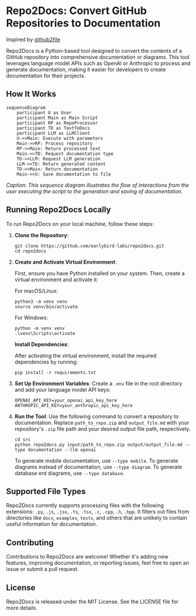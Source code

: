 # Repo2Docs: Convert GitHub Repositories to Documentation

Inspired by [github2file](https://github.com/cognitivecomputations/github2file)

Repo2Docs is a Python-based tool designed to convert the contents of a GitHub repository into comprehensive documentation or diagrams. This tool leverages language model APIs such as OpenAI or Anthropic to process and generate documentation, making it easier for developers to create documentation for their projects.

## How It Works

```mermaid
sequenceDiagram
    participant U as User
    participant Main as Main Script
    participant RP as RepoProcessor
    participant TD as TextToDocs
    participant LLM as LLMClient
    U->>Main: Execute with parameters
    Main->>RP: Process repository
    RP->>Main: Return processed text
    Main->>TD: Request documentation type
    TD->>LLM: Request LLM generation
    LLM->>TD: Return generated content
    TD->>Main: Return documentation
    Main->>U: Save documentation to file
```
*Caption: This sequence diagram illustrates the flow of interactions from the user executing the script to the generation and saving of documentation.*


## Running Repo2Docs Locally

To run Repo2Docs on your local machine, follow these steps:

1. **Clone the Repository**:
   ```
   git clone https://github.com/earlybird-labs/repo2docs.git
   cd repo2docs
   ```

2. **Create and Activate Virtual Environment**:

   First, ensure you have Python installed on your system. Then, create a virtual environment and activate it:
   
   For macOS/Linux:
   ```
   python3 -m venv venv
   source venv/bin/activate
   ```
   
   For Windows:
   ```
   python -m venv venv
   .\venv\Scripts\activate
   ```

   **Install Dependencies**:
   
   After activating the virtual environment, install the required dependencies by running:
   ```
   pip install -r requirements.txt
   ```

3. **Set Up Environment Variables**:
   Create a `.env` file in the root directory and add your language model API keys:
   ```
   OPENAI_API_KEY=your_openai_api_key_here
   ANTHROPIC_API_KEY=your_anthropic_api_key_here
   ```

4. **Run the Tool**:
   Use the following command to convert a repository to documentation. Replace `path_to_repo.zip` and `output_file.md` with your repository's `.zip` file path and your desired output file path, respectively.
   ```
   cd src
   python repo2docs.py input/path_to_repo.zip output/output_file.md --type documentation --llm openai
   ```

   To generate mobile documentation, use `--type mobile`.
   To generate diagrams instead of documentation, use `--type diagram`.
   To generate database erd diagrams, use `--type database`.

## Supported File Types

Repo2Docs currently supports processing files with the following extensions: `.py`, `.js`, `.jsx`, `.ts`, `.tsx`, `.c`, `.cpp`, `.h`, `.hpp`. It filters out files from directories like `docs`, `examples`, `tests`, and others that are unlikely to contain useful information for documentation.

## Contributing

Contributions to Repo2Docs are welcome! Whether it's adding new features, improving documentation, or reporting issues, feel free to open an issue or submit a pull request.

## License

Repo2Docs is released under the MIT License. See the LICENSE file for more details.



